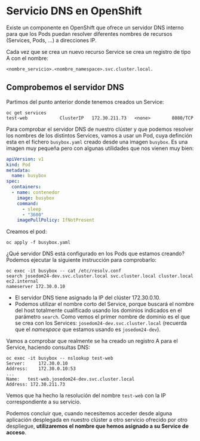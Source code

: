 # Servicio DNS en OpenShift

Existe un componente en OpenShift que ofrece un servidor DNS interno para que los Pods puedan resolver diferentes nombres de recursos (Services, Pods, ...) a direcciones IP.

Cada vez que se crea un nuevo recurso Service se crea un registro de tipo A con el nombre:

    <nombre_servicio>.<nombre_namespace>.svc.cluster.local.

## Comprobemos el servidor DNS

Partimos del punto anterior donde tenemos creados un Service:

    oc get services
    test-web            ClusterIP   172.30.211.73   <none>        8080/TCP  
   
Para comprobar el servidor DNS de nuestro clúster y que podemos resolver los nombres de los distintos Services, vamos a usar un Pod, cuya definción esta en el fichero `busybox.yaml` creado desde una imagen `busybox`.  Es una imagen muy pequeña pero con algunas utilidades que nos vienen muy bien:

```yaml
apiVersion: v1
kind: Pod
metadata:
  name: busybox
spec:
  containers:
  - name: contenedor
    image: busybox
    command:
      - sleep
      - "3600"
    imagePullPolicy: IfNotPresent
```

Creamos el pod:

    oc apply -f busybox.yaml

¿Qué servidor DNS está configurado en los Pods que estamos creando? Podemos ejecutar la siguiente instrucción para comprobarlo:

    oc exec -it busybox -- cat /etc/resolv.conf
    search josedom24-dev.svc.cluster.local svc.cluster.local cluster.local ec2.internal
    nameserver 172.30.0.10


* El servidor DNS tiene asignado la IP del clúster 172.30.0.10.
* Podemos utilizar el nombre corto del Service, porque buscará el nombre del host totalmente cualificado usando los dominios indicados en el parámetro `search`. Como vemos el primer nombre de dominio es el que se crea con los Services: `josedom24-dev.svc.cluster.local` (recuerda que el *namespace* que estamos usando es `josedom24-dev`).

Vamos a comprobar que realmente se ha creado un registro A para el Service, haciendo consultas DNS:

    oc exec -it busybox -- nslookup test-web
    Server:		172.30.0.10
    Address:	172.30.0.10:53
    ...
    Name:	test-web.josedom24-dev.svc.cluster.local
    Address: 172.30.211.73

Vemos que ha hecho la resolución del nombre `test-web` con la IP correspondiente a su servicio.

Podemos concluir que, cuando necesitemos acceder desde alguna aplicación desplegada en nuestro clúster a otro servicio ofrecido por otro despliegue, **utilizaremos el nombre que hemos asignado a su Service de acceso**.
